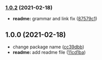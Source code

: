 ### [1.0.2](https://github.com/ivandotv/nice-fetch/compare/v1.0.1...v1.0.2) (2021-02-18)


* **readme:** grammar and link fix ([87579c1](https://github.com/ivandotv/nice-fetch/commit/87579c1d0ececa9ceda2ae9a624b28c41f1f794a))

## 1.0.0 (2021-02-18)


* change package name ([cc39dbb](https://github.com/ivandotv/nice-fetch/commit/cc39dbb4f81e3e693b781f22a0621a287c971415))
* **readme:** add readme file ([11cd1ba](https://github.com/ivandotv/nice-fetch/commit/11cd1baf6b61de7323ce5e6b5a5c26f933a88c00))
